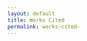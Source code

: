 ```yaml
---
layout: default
title: Works Cited 
permalink: works-cited-
---
```

<!-- Add an essay or interpretive material below this line,
using HTML or markdown.  Do not modify this file above this line -->
